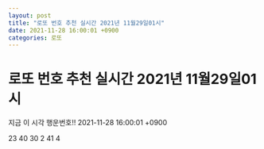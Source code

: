 ```yaml
---
layout: post
title: "로또 번호 추천 실시간 2021년 11월29일01시"
date: 2021-11-28 16:00:01 +0900
categories: 로또
---
```


# 로또 번호 추천 실시간 2021년 11월29일01시

지금 이 시각 행운번호!! 2021-11-28 16:00:01 +0900

 23  40  30  2  41  4 

